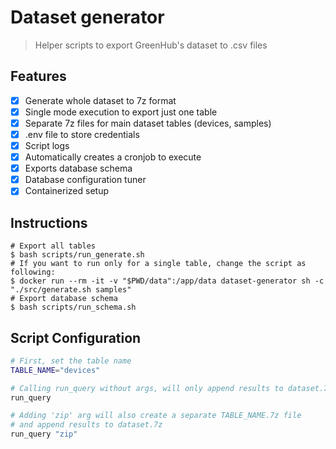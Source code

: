 # Dataset generator

> Helper scripts to export GreenHub's dataset to .csv files

## Features

- [x] Generate whole dataset to 7z format
- [x] Single mode execution to export just one table
- [x] Separate 7z files for main dataset tables (devices, samples)
- [x] .env file to store credentials
- [x] Script logs
- [x] Automatically creates a cronjob to execute
- [x] Exports database schema
- [x] Database configuration tuner
- [x] Containerized setup

## Instructions

```shell
# Export all tables
$ bash scripts/run_generate.sh
# If you want to run only for a single table, change the script as following:
$ docker run --rm -it -v "$PWD/data":/app/data dataset-generator sh -c "./src/generate.sh samples"
# Export database schema
$ bash scripts/run_schema.sh
```

## Script Configuration

```bash
# First, set the table name
TABLE_NAME="devices"

# Calling run_query without args, will only append results to dataset.7z
run_query

# Adding 'zip' arg will also create a separate TABLE_NAME.7z file
# and append results to dataset.7z
run_query "zip"
```
